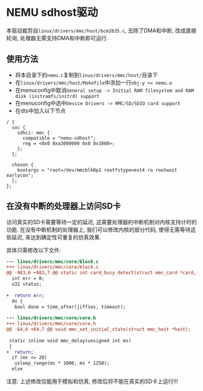 
# NEMU sdhost驱动

本驱动裁剪自`linux/drivers/mmc/host/bcm2835.c`, 去除了DMA和中断, 改成直接轮询, 处理器无需支持DMA和中断即可运行.

## 使用方法

* 将本目录下的`nemu.c`复制到`linux/drivers/mmc/host/`目录下
* 在`linux/drivers/mmc/host/Makefile`中添加一行`obj-y += nemu.o`
* 在menuconfig中取消`General setup -> Initial RAM filesystem and RAM disk (initramfs/initrd) support`
* 在menuconfig中选中`Device Drivers -> MMC/SD/SDIO card support`
* 在dts中加入以下节点

```
/ {
  soc {
    sdhci: mmc {
      compatible = "nemu-sdhost";
      reg = <0x0 0xa3000000 0x0 0x1000>;
    };
  };

  chosen {
    bootargs = "root=/dev/mmcblk0p1 rootfstype=ext4 ro rootwait earlycon";
  };
};
```

## 在没有中断的处理器上访问SD卡

访问真实的SD卡需要等待一定的延迟, 这需要处理器的中断机制对内核支持计时的功能.
在没有中断机制的处理器上, 我们可以修改内核的部分代码, 使得无需等待这些延迟,
来达到确定性可重复的仿真效果.

具体只需修改以下文件:

```diff
--- linux/drivers/mmc/core/block.c
+++ linux/drivers/mmc/core/block.c
@@ -983,6 +983,7 @@ static int card_busy_detect(struct mmc_card *card, unsigned int timeout_ms,
  int err = 0;
  u32 status;
 
+  return err;
  do {
   bool done = time_after(jiffies, timeout);
 
--- linux/drivers/mmc/core/core.h
+++ linux/drivers/mmc/core/core.h
@@ -64,6 +64,7 @@ void mmc_set_initial_state(struct mmc_host *host);
 
 static inline void mmc_delay(unsigned int ms)
 {
+  return;
  if (ms <= 20)
   usleep_range(ms * 1000, ms * 1250);
  else
```

注意: 上述修改仅能用于模拟和仿真, 修改后将不能在真实的SD卡上运行!!!
